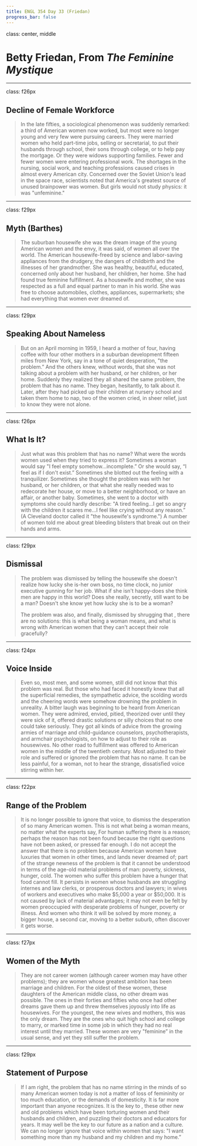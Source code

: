 ```yaml
---
title: ENGL 354 Day 33 (Friedan)
progress_bar: false
---
```

class: center, middle

# Betty Friedan, From *The Feminine Mystique*
---
class: f26px
## Decline of Female Workforce

> In the late fifties, a sociological phenomenon was suddenly remarked: a third of American women now worked, but most were no longer young and very few were pursuing careers. They were married women who held part-time jobs, selling or secretarial, to put their husbands through school, their sons through college, or to help pay the mortgage. Or they were widows supporting families. Fewer and fewer women were entering professional work. The shortages in the nursing, social work, and teaching professions caused crises in almost every American city. Concerned over the Soviet Union's lead in the space race, scientists noted that America's greatest source of unused brainpower was women. But girls would not study physics: it was "unfeminine."
---
class: f29px
## Myth (Barthes)

> The suburban housewife she was the dream image of the young American women and the envy, it was said, of women all over the world. The American housewife-freed by science and labor-saving appliances from the drudgery, the dangers of childbirth and the illnesses of her grandmother. She was healthy, beautiful, educated, concerned only about her husband, her children, her home. She had found true feminine fulfillment. As a housewife and mother, she was respected as a full and equal partner to man in his world. She was free to choose automobiles, clothes, appliances, supermarkets; she had everything that women ever dreamed of.
---
class: f29px
## Speaking About Nameless

> But on an April morning in 1959, I heard a mother of four, having coffee with four other mothers in a suburban development fifteen miles from New York, say in a tone of quiet desperation, "the problem.” And the others knew, without words, that she was not talking about a problem with her husband, or her children, or her home. Suddenly they realized they all shared the same problem, the problem that has no name. They began, hesitantly, to talk about it. Later, after they had picked up their children at nursery school and taken them home to nap, two of the women cried, in sheer relief, just to know they were not alone.
---
class: f26px
## What Is It?

> Just what was this problem that has no name? What were the words women used when they tried to express it? Sometimes a woman would say "I feel empty somehow…incomplete.” Or she would say, “I feel as if I don't exist.” Sometimes she blotted out the feeling with a tranquilizer. Sometimes she thought the problem was with her husband, or her children, or that what she really needed was to redecorate her house, or move to a better neighborhood, or have an affair, or another baby. Sometimes, she went to a doctor with symptoms she could hardly describe: "A tired feeling…I get so angry with the children it scares me…I feel like crying without any reason.” (A Cleveland doctor called it "the housewife's syndrome.") A number of women told me about great bleeding blisters that break out on their hands and arms.
---
class: f29px
## Dismissal

> The problem was dismissed by telling the housewife she doesn't realize how lucky she is-her own boss, no time clock, no junior executive gunning for her job. What if she isn't happy-does she think men are happy in this world? Does she really, secretly, still want to be a man? Doesn't she know yet how lucky she is to be a woman?
>
> The problem was also, and finally, dismissed by shrugging that , there are no solutions: this is what being a woman means, and what is wrong with American women that they can't accept their role gracefully?
---
class: f24px
## Voice Inside

> Even so, most men, and some women, still did not know that this problem was real. But those who had faced it honestly knew that all the superficial remedies, the sympathetic advice, the scolding words and the cheering words were somehow drowning the problem in unreality. A bitter laugh was beginning to be heard from American women. They were admired, envied, pitied, theorized over until they were sick of it, offered drastic solutions or silly choices that no one could take seriously. They got all kinds of advice from the growing armies of marriage and child-guidance counselors, psychotherapists, and armchair psychologists, on how to adjust to their role as housewives. No other road to fulfillment was offered to American women in the middle of the twentieth century. Most adjusted to their role and suffered or ignored the problem that has no name. It can be less painful, for a woman, not to hear the strange, dissatisfied voice stirring within her.
---
class: f22px
## Range of the Problem

> It is no longer possible to ignore that voice, to dismiss the desperation of so many American women. This is not what being a woman means, no matter what the experts say, For human suffering there is a reason; perhaps the reason has not been found because the right questions have not been asked, or pressed far enough. I do not accept the answer that there is no problem because American women have luxuries that women in other times, and lands never dreamed of; part of the strange newness of the problem is that it cannot be understood in terms of the age-old material problems of man: poverty, sickness, hunger, cold. The women who suffer this problem have a hunger that food cannot fill. It persists in women whose husbands are struggling internes and law clerks, or prosperous doctors and lawyers; in wives of workers and executives who make $5,000 a year or $50,000. It is not caused by lack of material advantages; it may not even be felt by women preoccupied with desperate problems of hunger, poverty or illness. And women who think it will be solved by more money, a bigger house, a second car, moving to a better suburb, often discover it gets worse.
---
class: f27px
## Women of the Myth

> They are not career women (although career women may have other problems); they are women whose greatest ambition has been marriage and children. For the oldest of these women, these daughters of the American middle class, no other dream was possible. The ones in their forties and fifties who once had other dreams gave them up and threw themselves joyously into life as housewives. For the youngest, the new wives and mothers, this was the only dream. They are the ones who quit high school and college to marry, or marked time in some job in which they had no real interest until they married. These women are very "feminine” in the usual sense, and yet they still suffer the problem.
---
class: f29px
## Statement of Purpose

> If I am right, the problem that has no name stirring in the minds of so many American women today is not a matter of loss of femininity or too much education, or the demands of domesticity. It is far more important than anyone recognizes. It is the key to , these other new and old problems which have been torturing women and their husbands and children, and puzzling their doctors and educators for years. It may well be the key to our future as a nation and a culture. We can no longer ignore that voice within women that says: "I want something more than my husband and my children and my home.”
